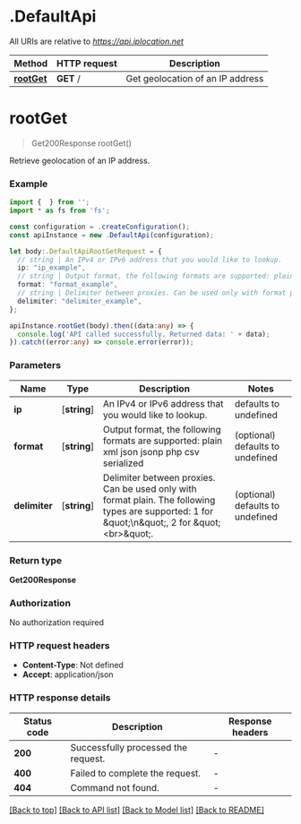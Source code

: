 # .DefaultApi

All URIs are relative to *https://api.iplocation.net*

Method | HTTP request | Description
------------- | ------------- | -------------
[**rootGet**](DefaultApi.md#rootGet) | **GET** / | Get geolocation of an IP address


# **rootGet**
> Get200Response rootGet()

Retrieve geolocation of an IP address. 

### Example


```typescript
import {  } from '';
import * as fs from 'fs';

const configuration = .createConfiguration();
const apiInstance = new .DefaultApi(configuration);

let body:.DefaultApiRootGetRequest = {
  // string | An IPv4 or IPv6 address that you would like to lookup.
  ip: "ip_example",
  // string | Output format, the following formats are supported: plain xml json jsonp php csv serialized (optional)
  format: "format_example",
  // string | Delimiter between proxies. Can be used only with format plain. The following types are supported: 1 for \"\\n\", 2 for \"<br>\". (optional)
  delimiter: "delimiter_example",
};

apiInstance.rootGet(body).then((data:any) => {
  console.log('API called successfully. Returned data: ' + data);
}).catch((error:any) => console.error(error));
```


### Parameters

Name | Type | Description  | Notes
------------- | ------------- | ------------- | -------------
 **ip** | [**string**] | An IPv4 or IPv6 address that you would like to lookup. | defaults to undefined
 **format** | [**string**] | Output format, the following formats are supported: plain xml json jsonp php csv serialized | (optional) defaults to undefined
 **delimiter** | [**string**] | Delimiter between proxies. Can be used only with format plain. The following types are supported: 1 for \&quot;\\n\&quot;, 2 for \&quot;&lt;br&gt;\&quot;. | (optional) defaults to undefined


### Return type

**Get200Response**

### Authorization

No authorization required

### HTTP request headers

 - **Content-Type**: Not defined
 - **Accept**: application/json


### HTTP response details
| Status code | Description | Response headers |
|-------------|-------------|------------------|
**200** | Successfully processed the request. |  -  |
**400** | Failed to complete the request. |  -  |
**404** | Command not found. |  -  |

[[Back to top]](#) [[Back to API list]](README.md#documentation-for-api-endpoints) [[Back to Model list]](README.md#documentation-for-models) [[Back to README]](README.md)


